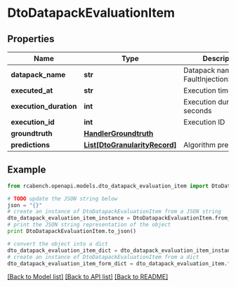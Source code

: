 # DtoDatapackEvaluationItem


## Properties

Name | Type | Description | Notes
------------ | ------------- | ------------- | -------------
**datapack_name** | **str** | Datapack name (from FaultInjectionSchedule) | [optional] 
**executed_at** | **str** | Execution time | [optional] 
**execution_duration** | **int** | Execution duration in seconds | [optional] 
**execution_id** | **int** | Execution ID | [optional] 
**groundtruth** | [**HandlerGroundtruth**](HandlerGroundtruth.md) |  | [optional] 
**predictions** | [**List[DtoGranularityRecord]**](DtoGranularityRecord.md) | Algorithm predictions | [optional] 

## Example

```python
from rcabench.openapi.models.dto_datapack_evaluation_item import DtoDatapackEvaluationItem

# TODO update the JSON string below
json = "{}"
# create an instance of DtoDatapackEvaluationItem from a JSON string
dto_datapack_evaluation_item_instance = DtoDatapackEvaluationItem.from_json(json)
# print the JSON string representation of the object
print DtoDatapackEvaluationItem.to_json()

# convert the object into a dict
dto_datapack_evaluation_item_dict = dto_datapack_evaluation_item_instance.to_dict()
# create an instance of DtoDatapackEvaluationItem from a dict
dto_datapack_evaluation_item_form_dict = dto_datapack_evaluation_item.from_dict(dto_datapack_evaluation_item_dict)
```
[[Back to Model list]](../README.md#documentation-for-models) [[Back to API list]](../README.md#documentation-for-api-endpoints) [[Back to README]](../README.md)


